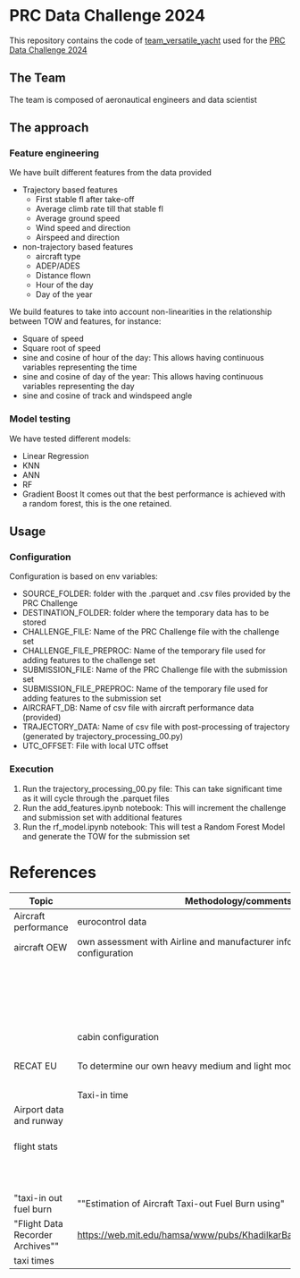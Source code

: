 # PRC Data Challenge 2024

This repository contains the code of [team_versatile_yacht](https://ansperformance.eu/study/data-challenge/teams.html#team_versatile_yacht) used for the [PRC Data Challenge 2024](https://ansperformance.eu/study/data-challenge/)

## The Team
The team is composed of aeronautical engineers and data scientist

## The approach
### Feature engineering
We have built different features from the data provided
- Trajectory based features
  - First stable fl after take-off
  - Average climb rate till that stable fl
  - Average ground speed
  - Wind speed and direction
  - Airspeed and direction
- non-trajectory based features
  - aircraft type
  - ADEP/ADES
  - Distance flown
  - Hour of the day
  - Day of the year

We build features to take into account non-linearities in the relationship between TOW and features, for instance:
- Square of speed
- Square root of speed
- sine and cosine of hour of the day: This allows having continuous variables representing the time
- sine and cosine of day of the year: This allows having continuous variables representing the day
- sine and cosine of track and windspeed angle

 
### Model testing
We have tested different models:
- Linear Regression
- KNN
- ANN
- RF
- Gradient Boost
It comes out that the best performance is achieved with a random forest, this is the one retained.
 
## Usage
### Configuration
Configuration is based on env variables:
- SOURCE_FOLDER: folder with the .parquet and .csv files provided by the PRC Challenge
- DESTINATION_FOLDER: folder where the temporary data has to be stored
- CHALLENGE_FILE: Name of the PRC Challenge file with the challenge set
- CHALLENGE_FILE_PREPROC: Name of the temporary file used for adding features to the challenge set
- SUBMISSION_FILE:  Name of the PRC Challenge file with the submission set
- SUBMISSION_FILE_PREPROC: Name of the temporary file used for adding features to the submission set
- AIRCRAFT_DB: Name of csv file with aircraft performance data (provided)
- TRAJECTORY_DATA: Name of csv file with post-processing of trajectory (generated by trajectory_processing_00.py)
- UTC_OFFSET: File with local UTC offset
### Execution
1. Run the trajectory_processing_00.py file: This can take significant time as it will cycle through the .parquet files
2. Run the add_features.ipynb notebook: This will increment the challenge and submission set with additional features
3. Run the rf_model.ipynb notebook: This will test a Random Forest Model and generate the TOW for the submission set
   
# References
|Topic|Methodology/comments|Lien source|
|----|-------|-----|
|Aircraft performance|eurocontrol data|https://contentzone.eurocontrol.int/aircraftperformance/default.aspx?|
|aircraft OEW|own assessment with Airline and  manufacturer information in typical configuration|airbus.com|
|||boeing.com|
|||https://fr.wikipedia.org/wiki/Bombardier_Canadair_Regional_Jet|
|||https://www.atr-aircraft.com/aircraft-services/aircraft-family/atr-42-600/|
|||https://embraer.com/|
||cabin configuration|https://www.seatguru.com/|
|||airlines website|
|RECAT EU|To determine our own heavy medium and light model.|https://www.eurocontrol.int/archive_download/all/node/9681|
|||https://www.easa.europa.eu/en/downloads/117238/en|
||Taxi-in time|Eurocontrol stat|||
|Airport data and runway ||https://ourairports.com/data/|
|flight stats||https://www.eurocontrol.int/sites/default/files/2022-12/eurocontrol-comprehensive-air-traffic-assessment-20221208-2022-overview.pdf|
|||https://www.eurocontrol.int/sites/default/files/2024-04/eurocontrol-european-aviation-overview-20240403.pdf|
|"taxi-in out fuel burn|""Estimation of Aircraft Taxi-out Fuel Burn using"|
|"Flight Data Recorder Archives""|https://web.mit.edu/hamsa/www/pubs/KhadilkarBalakrishnanGNC2011.pdf"|
|taxi times||https://www.eurocontrol.int/publication/taxi-times-summer-2023|
